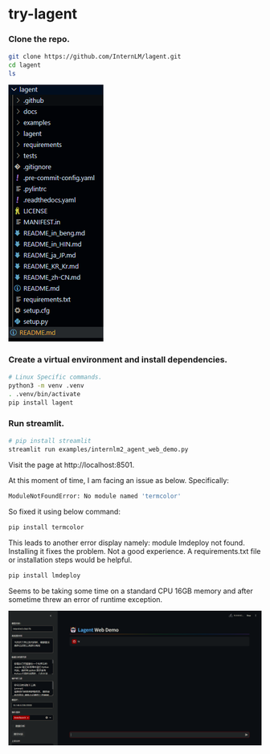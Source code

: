# try-lagent

### Clone the repo.
```bash
git clone https://github.com/InternLM/lagent.git
cd lagent
ls
```

![Code Structure](./ls.png)

### Create a virtual environment and install dependencies.

```bash
# Linux Specific commands.
python3 -m venv .venv
. .venv/bin/activate
pip install lagent
```

### Run streamlit.

```bash
# pip install streamlit
streamlit run examples/internlm2_agent_web_demo.py
```

Visit the page at http://localhost:8501.

At this moment of time, I am facing an issue as below. Specifically:

```bash
ModuleNotFoundError: No module named 'termcolor'
```

So fixed it using below command:

```bash
pip install termcolor
```

This leads to another error display namely: module lmdeploy not found. Installing it fixes the problem. Not a good experience. A requirements.txt file or installation steps would be helpful.

```bash
pip install lmdeploy
```

Seems to be taking some time on a standard CPU 16GB memory and after sometime threw an error of runtime exception.

![Running without any output](./running.png)
